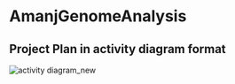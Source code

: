 # AmanjGenomeAnalysis

## Project Plan in activity diagram format

![activity diagram_new](https://user-images.githubusercontent.com/10686927/38623010-17e2604e-3d94-11e8-98ba-b33d88b653a1.png)
